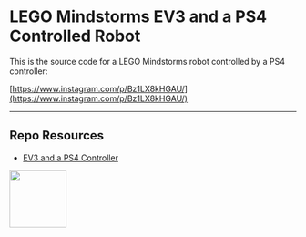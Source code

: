 # LEGO Mindstorms EV3 and a PS4 Controlled Robot

This is the source code for a LEGO Mindstorms robot controlled by a PS4 controller: 

[https://www.instagram.com/p/Bz1LX8kHGAU/](https://www.instagram.com/p/Bz1LX8kHGAU/)

---

## Repo Resources

- [EV3 and a PS4 Controller](https://github.com/codeadamca/ev3-python-ps4)

<a href="https://codeadam.ca">
<img src="https://codeadam.ca/images/code-block.png" width="100">
</a>
